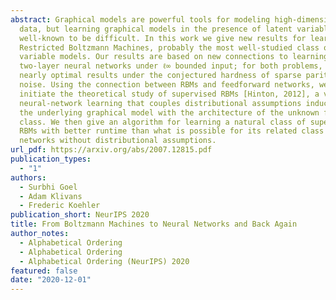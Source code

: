 ```yaml
---
abstract: Graphical models are powerful tools for modeling high-dimensional
  data, but learning graphical models in the presence of latent variables is
  well-known to be difficult. In this work we give new results for learning
  Restricted Boltzmann Machines, probably the most well-studied class of latent
  variable models. Our results are based on new connections to learning
  two-layer neural networks under ℓ∞ bounded input; for both problems, we give
  nearly optimal results under the conjectured hardness of sparse parity with
  noise. Using the connection between RBMs and feedforward networks, we also
  initiate the theoretical study of supervised RBMs [Hinton, 2012], a version of
  neural-network learning that couples distributional assumptions induced from
  the underlying graphical model with the architecture of the unknown function
  class. We then give an algorithm for learning a natural class of supervised
  RBMs with better runtime than what is possible for its related class of
  networks without distributional assumptions.
url_pdf: https://arxiv.org/abs/2007.12815.pdf
publication_types:
  - "1"
authors:
  - Surbhi Goel
  - Adam Klivans
  - Frederic Koehler
publication_short: NeurIPS 2020
title: From Boltzmann Machines to Neural Networks and Back Again
author_notes:
  - Alphabetical Ordering
  - Alphabetical Ordering
  - Alphabetical Ordering (NeurIPS) 2020
featured: false
date: "2020-12-01"
---
```

